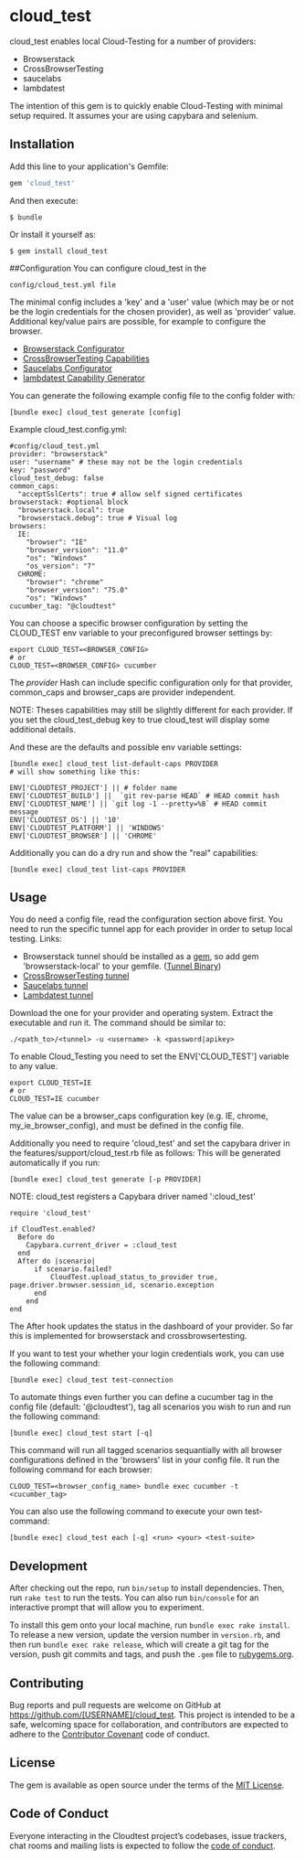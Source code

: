 # cloud_test

cloud_test enables local Cloud-Testing for a number of providers:
- Browserstack
- CrossBrowserTesting
- saucelabs
- lambdatest

The intention of this gem is to quickly enable Cloud-Testing with minimal setup required.
It assumes your are using capybara and selenium.

## Installation

Add this line to your application's Gemfile:

```ruby
gem 'cloud_test'
```

And then execute:

    $ bundle

Or install it yourself as:

    $ gem install cloud_test
##Configuration
You can configure cloud_test in the

    config/cloud_test.yml file 
    
The minimal config includes a 'key' and a 'user' value (which may be or not be
 the login credentials for the chosen provider), as well
as 'provider' value. 
 Additional key/value pairs are possible, for example to configure the browser.

- [Browserstack Configurator](https://www.browserstack.com/automate/capabilities)
- [CrossBrowserTesting Capabilities](https://help.crossbrowsertesting.com/selenium-testing/getting-started/crossbrowsertesting-automation-capabilities/)
- [Saucelabs Configurator](https://wiki.saucelabs.com/display/DOCS/Platform+Configurator#/)
- [lambdatest Capability Generator](https://www.lambdatest.com/capabilities-generator/)

You can generate the following example config file to the config folder with:

    [bundle exec] cloud_test generate [config]
    
Example cloud_test.config.yml:

    #config/cloud_test.yml 
    provider: "browserstack"
    user: "username" # these may not be the login credentials
    key: "password"
    cloud_test_debug: false
    common_caps:
      "acceptSslCerts": true # allow self signed certificates
    browserstack: #optional block
      "browserstack.local": true
      "browserstack.debug": true # Visual log
    browsers:
      IE:
        "browser": "IE"
        "browser_version": "11.0"
        "os": "Windows"
        "os_version": "7"
      CHROME:
        "browser": "chrome"
        "browser_version": "75.0"
        "os": "Windows"
    cucumber_tag: "@cloudtest"

You can choose a specific browser configuration by setting the CLOUD_TEST 
env variable to your preconfigured browser settings by:
    
    export CLOUD_TEST=<BROWSER_CONFIG>
    # or
    CLOUD_TEST=<BROWSER_CONFIG> cucumber
The _provider_ Hash can include specific configuration only for that provider,
 common_caps and browser_caps are provider independent. 
 
 NOTE: Theses capabilities may still be slightly different for each provider.
If you set the cloud_test_debug key to true cloud_test will display some additional
details.
 
And these are the defaults and possible env variable settings:

    [bundle exec] cloud_test list-default-caps PROVIDER
    # will show something like this:

    ENV['CLOUDTEST_PROJECT'] || # folder name
    ENV['CLOUDTEST_BUILD'] ||  `git rev-parse HEAD` # HEAD commit hash
    ENV['CLOUDTEST_NAME'] || `git log -1 --pretty=%B` # HEAD commit message
    ENV['CLOUDTEST_OS'] || '10'
    ENV['CLOUDTEST_PLATFORM'] || 'WINDOWS'
    ENV['CLOUDTEST_BROWSER'] || 'CHROME'
    
Additionally you can do a dry run and show the "real" capabilities:

    [bundle exec] cloud_test list-caps PROVIDER
          
## Usage
You do need a config file, read the configuration section above first.
You need to run the specific tunnel app for each provider in order to setup local testing.
Links:

- Browserstack tunnel should be installed as a 
[gem](https://github.com/browserstack/browserstack-local-ruby),
 so add gem 'browserstack-local' to your gemfile. ([Tunnel Binary](https://s3.amazonaws.com/browserStack/browserstack-local/BrowserStackLocal-linux-x64))
- [CrossBrowserTesting tunnel](https://github.com/crossbrowsertesting/cbt-tunnel-nodejs/releases)
- [Saucelabs tunnel](https://wiki.saucelabs.com/display/DOCS/Setting+Up+Sauce+Connect+Proxy)
- [Lambdatest tunnel](https://s3.amazonaws.com/lambda-tunnel/LT_Linux.zip)

Download the one for your provider and operating system.
Extract the executable and run it. The command should be similar to:

    ./<path_to>/<tunnel> -u <username> -k <password|apikey>

To enable Cloud_Testing you need to set the ENV['CLOUD_TEST'] variable to any value. 

    export CLOUD_TEST=IE
    # or
    CLOUD_TEST=IE cucumber 
The value can be a browser_caps configuration key (e.g. IE, chrome, my_ie_browser_config), and must be defined in the config file.


Additionally you need to require 'cloud_test' and set the capybara driver in the
 features/support/cloud_test.rb file as follows:
 This will be generated automatically if you run:
 
    [bundle exec] cloud_test generate [-p PROVIDER]
 
NOTE: cloud_test registers a Capybara driver named ':cloud_test'

    require 'cloud_test'
 
    if CloudTest.enabled?
      Before do
        Capybara.current_driver = :cloud_test
      end
      After do |scenario|
          if scenario.failed?
              CloudTest.upload_status_to_provider true, page.driver.browser.session_id, scenario.exception
          end
        end
    end
The After hook updates the status in the dashboard of your provider. 
So far this is implemented for browserstack and crossbrowsertesting.

If you want to test your whether your login credentials work, you can use the
following command:

    [bundle exec] cloud_test test-connection
    
To automate things even further you can define a cucumber tag in the config file 
(default: '@cloudtest'), tag all scenarios you wish to run and run the following command:

    [bundle exec] cloud_test start [-q]
This command will run all tagged scenarios sequantially with all browser configurations
defined in the 'browsers' list in your config file. It run the following command for each browser:

    CLOUD_TEST=<browser_config_name> bundle exec cucumber -t <cucumber_tag>
You can also use the following command to execute your own test-command:

    [bundle exec] cloud_test each [-q] <run> <your> <test-suite> 

    
## Development

After checking out the repo, run `bin/setup` to install dependencies. Then, run `rake test` to run the tests. You can also run `bin/console` for an interactive prompt that will allow you to experiment.

To install this gem onto your local machine, run `bundle exec rake install`. To release a new version, update the version number in `version.rb`, and then run `bundle exec rake release`, which will create a git tag for the version, push git commits and tags, and push the `.gem` file to [rubygems.org](https://rubygems.org).

## Contributing

Bug reports and pull requests are welcome on GitHub at https://github.com/[USERNAME]/cloud_test. This project is intended to be a safe, welcoming space for collaboration, and contributors are expected to adhere to the [Contributor Covenant](http://contributor-covenant.org) code of conduct.

## License

The gem is available as open source under the terms of the [MIT License](https://opensource.org/licenses/MIT).

## Code of Conduct

Everyone interacting in the Cloudtest project’s codebases, issue trackers, chat rooms and mailing lists is expected to follow the [code of conduct](https://github.com/[USERNAME]/cloud_test/blob/master/CODE_OF_CONDUCT.md).
